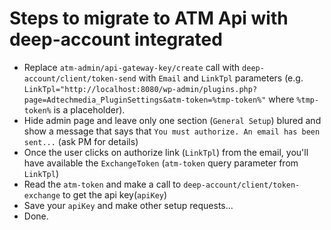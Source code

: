 # Steps to migrate to ATM Api with deep-account integrated

- Replace `atm-admin/api-gateway-key/create` call with `deep-account/client/token-send` with `Email` and `LinkTpl` parameters (e.g. `LinkTpl="http://localhost:8080/wp-admin/plugins.php?page=Adtechmedia_PluginSettings&atm-token=%tmp-token%"` where `%tmp-token%` is a placeholder).
- Hide admin page and leave only one section (`General Setup`) blured and show a message that says that `You must authorize. An email has been sent...` (ask PM for details)
- Once the user clicks on authorize link (`LinkTpl`) from the email, you'll have available the `ExchangeToken` (`atm-token` query parameter from `LinkTpl`)
- Read the `atm-token` and make a call to `deep-account/client/token-exchange` to get the api key(`apiKey`)
- Save your `apiKey` and make other setup requests...
- Done.
